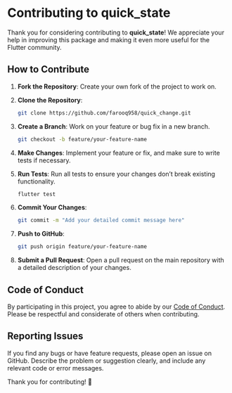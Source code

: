 
# Contributing to quick_state

Thank you for considering contributing to **quick_state**! We appreciate your help in improving this package and making it even more useful for the Flutter community.

## How to Contribute

1. **Fork the Repository**: Create your own fork of the project to work on.

2. **Clone the Repository**:
   ```bash
   git clone https://github.com/farooq958/quick_change.git
   ```

3. **Create a Branch**: Work on your feature or bug fix in a new branch.
   ```bash
   git checkout -b feature/your-feature-name
   ```

4. **Make Changes**: Implement your feature or fix, and make sure to write tests if necessary.

5. **Run Tests**: Run all tests to ensure your changes don’t break existing functionality.
   ```bash
   flutter test
   ```

6. **Commit Your Changes**:
   ```bash
   git commit -m "Add your detailed commit message here"
   ```

7. **Push to GitHub**:
   ```bash
   git push origin feature/your-feature-name
   ```

8. **Submit a Pull Request**: Open a pull request on the main repository with a detailed description of your changes.

## Code of Conduct

By participating in this project, you agree to abide by our [Code of Conduct](CODE_OF_CONDUCT.md). Please be respectful and considerate of others when contributing.

## Reporting Issues

If you find any bugs or have feature requests, please open an issue on GitHub. Describe the problem or suggestion clearly, and include any relevant code or error messages.

Thank you for contributing! 🎉
